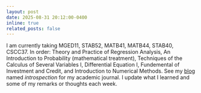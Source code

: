 ```yaml
---
layout: post
date: 2025-08-31 20:12:00-0400
inline: true
related_posts: false
---
```


I am currently taking MGED11, STAB52, MATB41, MATB44, STAB40, CSCC37. In order: Theory and Practice of Regression Analysis, An Introduction to Probability (mathematical treatment), Techniques of the Calculus of Several Variables I, Differential Equation I, Fundemental of Investment and Credit, and Introduction to Numerical Methods. See my [blog](https://eric-ideas.github.io/blog/) named *introspection* for my academic journal. I update what I learned and some of my remarks or thoughts each week. 
